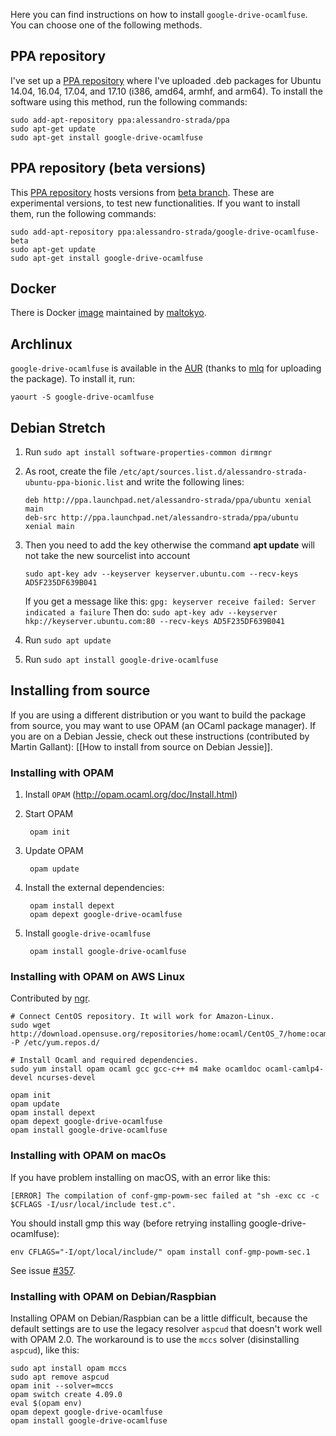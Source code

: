 Here you can find instructions on how to install `google-drive-ocamlfuse`. You can choose one of the following methods.

## PPA repository

I've set up a [PPA repository](https://launchpad.net/~alessandro-strada/+archive/ppa) where I've uploaded  .deb packages for Ubuntu 14.04, 16.04, 17.04, and 17.10 (i386, amd64, armhf, and arm64). To install the software using this method, run the following commands:

    sudo add-apt-repository ppa:alessandro-strada/ppa
    sudo apt-get update
    sudo apt-get install google-drive-ocamlfuse

## PPA repository (beta versions)

This [PPA repository](https://launchpad.net/~alessandro-strada/+archive/ubuntu/google-drive-ocamlfuse-beta) hosts versions from [beta branch](https://github.com/astrada/google-drive-ocamlfuse/tree/beta). These are experimental versions, to test new functionalities. If you want to install them, run the following commands:

    sudo add-apt-repository ppa:alessandro-strada/google-drive-ocamlfuse-beta
    sudo apt-get update
    sudo apt-get install google-drive-ocamlfuse

## Docker

There is Docker [image](https://hub.docker.com/r/maltokyo/docker-google-drive-ocamlfuse) maintained by [maltokyo](https://github.com/maltokyo).

## Archlinux

`google-drive-ocamlfuse` is available in the [AUR](https://aur.archlinux.org/packages/google-drive-ocamlfuse/) (thanks to [mlq](http://pwmt.org/) for uploading the package). To install it, run:

    yaourt -S google-drive-ocamlfuse

## Debian Stretch

1. Run `sudo apt install software-properties-common dirmngr`

2. As root, create the file `/etc/apt/sources.list.d/alessandro-strada-ubuntu-ppa-bionic.list` and write the following lines:

    `deb http://ppa.launchpad.net/alessandro-strada/ppa/ubuntu xenial main`  
    `deb-src http://ppa.launchpad.net/alessandro-strada/ppa/ubuntu xenial main`  

3. Then you need to add the key otherwise the command **apt update** will not take the new sourcelist into account

    `sudo apt-key adv --keyserver keyserver.ubuntu.com --recv-keys AD5F235DF639B041`  

    If you get a message like this: `gpg: keyserver receive failed: Server indicated a failure` Then do:
    `sudo apt-key adv --keyserver hkp://keyserver.ubuntu.com:80 --recv-keys AD5F235DF639B041`

4. Run `sudo apt update`
5. Run `sudo apt install google-drive-ocamlfuse`

## Installing from source

If you are using a different distribution or you want to build the package from source, you may want to use OPAM (an OCaml package manager). If you are on a Debian Jessie, check out these instructions (contributed by Martin Gallant): [[How to install from source on Debian Jessie]].

### Installing with OPAM

1. Install `OPAM` (http://opam.ocaml.org/doc/Install.html)

1. Start OPAM

        opam init

1. Update OPAM

        opam update

1. Install the external dependencies:

        opam install depext
        opam depext google-drive-ocamlfuse

1. Install `google-drive-ocamlfuse`

        opam install google-drive-ocamlfuse

### Installing with OPAM on AWS Linux

Contributed by [ngr](https://github.com/ngr).

    # Connect CentOS repository. It will work for Amazon-Linux.
    sudo wget http://download.opensuse.org/repositories/home:ocaml/CentOS_7/home:ocaml.repo -P /etc/yum.repos.d/

    # Install Ocaml and required dependencies.
    sudo yum install opam ocaml gcc gcc-c++ m4 make ocamldoc ocaml-camlp4-devel ncurses-devel

    opam init
    opam update
    opam install depext
    opam depext google-drive-ocamlfuse
    opam install google-drive-ocamlfuse

### Installing with OPAM on macOs

If you have problem installing on macOS, with an error like this:

    [ERROR] The compilation of conf-gmp-powm-sec failed at "sh -exc cc -c $CFLAGS -I/usr/local/include test.c".

You should install gmp this way (before retrying installing google-drive-ocamlfuse):

    env CFLAGS="-I/opt/local/include/" opam install conf-gmp-powm-sec.1

See issue [#357](https://github.com/astrada/google-drive-ocamlfuse/issues/357).

### Installing with OPAM on Debian/Raspbian

Installing OPAM on Debian/Raspbian can be a little difficult, because the default settings are to use the legacy resolver `aspcud` that doesn't work well with OPAM 2.0. The workaround is to use the `mccs` solver (disinstalling `aspcud`), like this:

    sudo apt install opam mccs
    sudo apt remove aspcud
    opam init --solver=mccs
    opam switch create 4.09.0
    eval $(opam env)
    opam depext google-drive-ocamlfuse
    opam install google-drive-ocamlfuse
